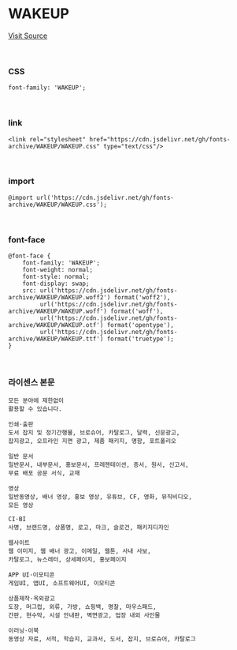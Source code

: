 # WAKEUP

[Visit Source](http://www.earlyfont.com/portfolio/EARLYFONT_WAKE%20UP)

&nbsp;

### CSS

```
font-family: 'WAKEUP';
```

&nbsp;

### link

```
<link rel="stylesheet" href="https://cdn.jsdelivr.net/gh/fonts-archive/WAKEUP/WAKEUP.css" type="text/css"/>
```

&nbsp;

### import

```
@import url('https://cdn.jsdelivr.net/gh/fonts-archive/WAKEUP/WAKEUP.css');
```

&nbsp;

### font-face

```
@font-face {
    font-family: 'WAKEUP';
    font-weight: normal;
    font-style: normal;
    font-display: swap;
    src: url('https://cdn.jsdelivr.net/gh/fonts-archive/WAKEUP/WAKEUP.woff2') format('woff2'),
         url('https://cdn.jsdelivr.net/gh/fonts-archive/WAKEUP/WAKEUP.woff') format('woff'),
         url('https://cdn.jsdelivr.net/gh/fonts-archive/WAKEUP/WAKEUP.otf') format('opentype'),
         url('https://cdn.jsdelivr.net/gh/fonts-archive/WAKEUP/WAKEUP.ttf') format('truetype');
}
```

&nbsp;

### 라이센스 본문

```
모든 분야에 제한없이
활용할 수 있습니다.

인쇄·출판
도서 잡지 및 정기간행물, 브로슈어, 카탈로그, 달력, 신문광고,
잡지광고, 오프라인 지면 광고, 제품 패키지, 명함, 포트폴리오

일반 문서
일반문서, 내부문서, 홍보문서, 프레젠테이션, 증서, 원서, 신고서,
무료 배포 공문 서식, 교재

영상
일반동영상, 배너 영상, 홍보 영상, 유튜브, CF, 영화, 뮤직비디오,
모든 영상

CI·BI
사명, 브랜드명, 상품명, 로고, 마크, 슬로건, 패키지디자인

웹사이트
웹 이미지, 웹 배너 광고, 이메일, 웹툰, 사내 사보,
카탈로그, 뉴스레터, 상세페이지, 홍보페이지

APP UI·이모티콘
게임UI, 앱UI, 소프트웨어UI, 이모티콘

상품제작·옥외광고
도장, 머그컵, 외류, 가방, 쇼핑백, 명찰, 마우스패드,
간판, 현수막, 시설 안내판, 벽면광고, 업장 내외 사인물

이러닝·이북
동영상 자료, 서적, 학습지, 교과서, 도서, 잡지, 브로슈어, 카탈로그
```
